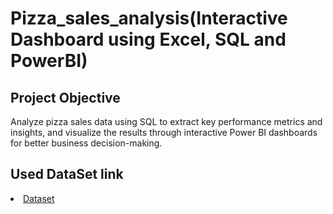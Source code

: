 # Pizza_sales_analysis(Interactive Dashboard using Excel, SQL and PowerBI)
## Project Objective
Analyze pizza sales data using SQL to extract key performance metrics and insights, and visualize the results through interactive Power BI dashboards for better business decision-making.
## Used DataSet link
<li>
<a href="https://drive.google.com/file/d/1Qm4CRgCWth0yPqv7fyl1BunoYVBAmoph/view?usp=drive_link">Dataset</a>
</li>
